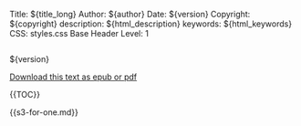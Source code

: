 Title: ${title_long}
Author: ${author}
Date: ${version}
Copyright: ${copyright}
description: ${html_description}
keywords: ${html_keywords}
CSS: styles.css
Base Header Level: 1 

<figure>
<img style="max-width: 100%;" src="img/other/header.png" alt="" title="S3 for One - An Application of Sociocracy 3.0 for Intentional Personal Change" />
</figure>

<p>${version}</p>

[Download this text as epub or pdf](downloads.html)

{{TOC}}

{{s3-for-one.md}}
